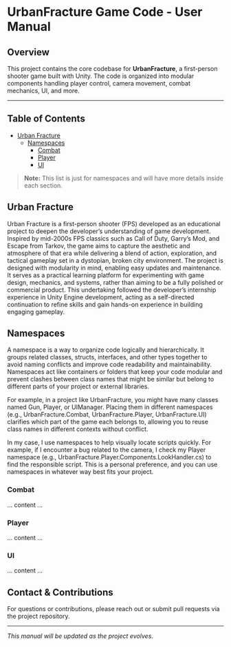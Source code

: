 ﻿# UrbanFracture Game Code - User Manual

## Overview

This project contains the core codebase for **UrbanFracture**, a first-person shooter game built with Unity. 
The code is organized into modular components handling player control, camera movement, combat mechanics, UI, and more.

---

## Table of Contents
- [Urban Fracture](#urban-fracture)
  - [Namespaces](#namespaces)
    - [Combat](#combat)
    - [Player](#player)
    - [UI](#ui)

> **Note:** This list is just for namespaces and will have more details inside each section.

## Urban Fracture
Urban Fracture is a first-person shooter (FPS) developed as an educational project to deepen the developer’s understanding of game development. Inspired by mid-2000s FPS classics such as Call of Duty, Garry’s Mod, and Escape from Tarkov, the game aims to capture the aesthetic and atmosphere of that era while delivering a blend of action, exploration, and tactical gameplay set in a dystopian, broken city environment. The project is designed with modularity in mind, enabling easy updates and maintenance. It serves as a practical learning platform for experimenting with game design, mechanics, and systems, rather than aiming to be a fully polished or commercial product. This undertaking followed the developer’s internship experience in Unity Engine development, acting as a self-directed continuation to refine skills and gain hands-on experience in building engaging gameplay.

## Namespaces
A namespace is a way to organize code logically and hierarchically. It groups related classes, structs, interfaces, and other types together to avoid naming conflicts and improve code readability and maintainability. Namespaces act like containers or folders that keep your code modular and prevent clashes between class names that might be similar but belong to different parts of your project or external libraries.

For example, in a project like UrbanFracture, you might have many classes named Gun, Player, or UIManager. Placing them in different namespaces (e.g., UrbanFracture.Combat, UrbanFracture.Player, UrbanFracture.UI) clarifies which part of the game each belongs to, allowing you to reuse class names in different contexts without conflict.

In my case, I use namespaces to help visually locate scripts quickly. For example, if I encounter a bug related to the camera, I check my Player namespace (e.g., UrbanFracture.Player.Components.LookHandler.cs) to find the responsible script. This is a personal preference, and you can use namespaces in whatever way best fits your project.


### Combat
... content ...

### Player
... content ...

### UI
... content ...

## Contact & Contributions

For questions or contributions, please reach out or submit pull requests via the project repository.

---

*This manual will be updated as the project evolves.*
